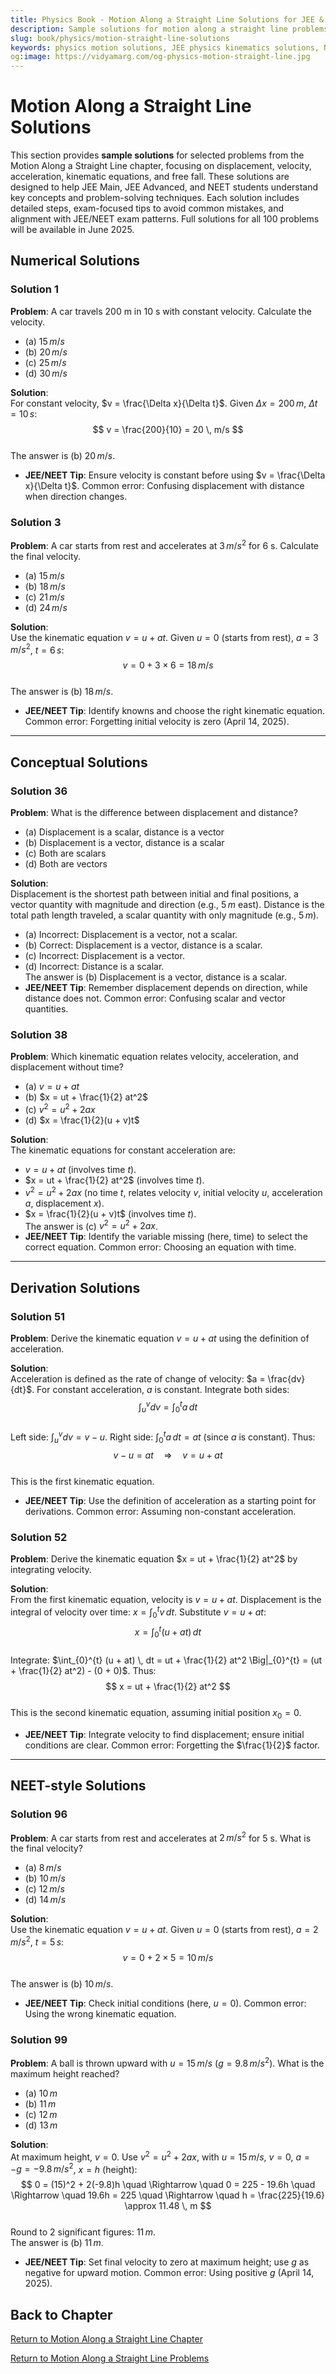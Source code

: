 ```yaml
---
title: Physics Book - Motion Along a Straight Line Solutions for JEE & NEET
description: Sample solutions for motion along a straight line problems, covering displacement, velocity, acceleration, kinematic equations, and free fall, tailored for JEE and NEET preparation.
slug: book/physics/motion-straight-line-solutions
keywords: physics motion solutions, JEE physics kinematics solutions, NEET physics motion solutions, kinematic equations
og:image: https://vidyamarg.com/og-physics-motion-straight-line.jpg
---
```


# Motion Along a Straight Line Solutions

This section provides **sample solutions** for selected problems from the Motion Along a Straight Line chapter, focusing on displacement, velocity, acceleration, kinematic equations, and free fall. These solutions are designed to help JEE Main, JEE Advanced, and NEET students understand key concepts and problem-solving techniques. Each solution includes detailed steps, exam-focused tips to avoid common mistakes, and alignment with JEE/NEET exam patterns. Full solutions for all 100 problems will be available in June 2025.

## Numerical Solutions

### Solution 1
**Problem**: A car travels 200 m in 10 s with constant velocity. Calculate the velocity.  
- (a) $15 \, m/s$  
- (b) $20 \, m/s$  
- (c) $25 \, m/s$  
- (d) $30 \, m/s$

**Solution**:  
For constant velocity, $v = \frac{\Delta x}{\Delta t}$. Given $\Delta x = 200 \, m$, $\Delta t = 10 \, s$:  
$$
v = \frac{200}{10} = 20 \, m/s
$$  
The answer is (b) $20 \, m/s$.  
- **JEE/NEET Tip**: Ensure velocity is constant before using $v = \frac{\Delta x}{\Delta t}$. Common error: Confusing displacement with distance when direction changes.

### Solution 3
**Problem**: A car starts from rest and accelerates at $3 \, m/s^2$ for 6 s. Calculate the final velocity.  
- (a) $15 \, m/s$  
- (b) $18 \, m/s$  
- (c) $21 \, m/s$  
- (d) $24 \, m/s$

**Solution**:  
Use the kinematic equation $v = u + at$. Given $u = 0$ (starts from rest), $a = 3 \, m/s^2$, $t = 6 \, s$:  
$$
v = 0 + 3 \times 6 = 18 \, m/s
$$  
The answer is (b) $18 \, m/s$.  
- **JEE/NEET Tip**: Identify knowns and choose the right kinematic equation. Common error: Forgetting initial velocity is zero (April 14, 2025).

---

## Conceptual Solutions

### Solution 36
**Problem**: What is the difference between displacement and distance?  
- (a) Displacement is a scalar, distance is a vector  
- (b) Displacement is a vector, distance is a scalar  
- (c) Both are scalars  
- (d) Both are vectors

**Solution**:  
Displacement is the shortest path between initial and final positions, a vector quantity with magnitude and direction (e.g., $5 \, m$ east). Distance is the total path length traveled, a scalar quantity with only magnitude (e.g., $5 \, m$).  
- (a) Incorrect: Displacement is a vector, not a scalar.  
- (b) Correct: Displacement is a vector, distance is a scalar.  
- (c) Incorrect: Displacement is a vector.  
- (d) Incorrect: Distance is a scalar.  
The answer is (b) Displacement is a vector, distance is a scalar.  
- **JEE/NEET Tip**: Remember displacement depends on direction, while distance does not. Common error: Confusing scalar and vector quantities.

### Solution 38
**Problem**: Which kinematic equation relates velocity, acceleration, and displacement without time?  
- (a) $v = u + at$  
- (b) $x = ut + \frac{1}{2} at^2$  
- (c) $v^2 = u^2 + 2ax$  
- (d) $x = \frac{1}{2}(u + v)t$

**Solution**:  
The kinematic equations for constant acceleration are:  
- $v = u + at$ (involves time $t$).  
- $x = ut + \frac{1}{2} at^2$ (involves time $t$).  
- $v^2 = u^2 + 2ax$ (no time $t$, relates velocity $v$, initial velocity $u$, acceleration $a$, displacement $x$).  
- $x = \frac{1}{2}(u + v)t$ (involves time $t$).  
The answer is (c) $v^2 = u^2 + 2ax$.  
- **JEE/NEET Tip**: Identify the variable missing (here, time) to select the correct equation. Common error: Choosing an equation with time.

---

## Derivation Solutions

### Solution 51
**Problem**: Derive the kinematic equation $v = u + at$ using the definition of acceleration.

**Solution**:  
Acceleration is defined as the rate of change of velocity: $a = \frac{dv}{dt}$. For constant acceleration, $a$ is constant. Integrate both sides:  
$$
\int_{u}^{v} dv = \int_{0}^{t} a \, dt
$$  
Left side: $\int_{u}^{v} dv = v - u$. Right side: $\int_{0}^{t} a \, dt = at$ (since $a$ is constant). Thus:  
$$
v - u = at \quad \Rightarrow \quad v = u + at
$$  
This is the first kinematic equation.  
- **JEE/NEET Tip**: Use the definition of acceleration as a starting point for derivations. Common error: Assuming non-constant acceleration.

### Solution 52
**Problem**: Derive the kinematic equation $x = ut + \frac{1}{2} at^2$ by integrating velocity.

**Solution**:  
From the first kinematic equation, velocity is $v = u + at$. Displacement is the integral of velocity over time: $x = \int_{0}^{t} v \, dt$. Substitute $v = u + at$:  
$$
x = \int_{0}^{t} (u + at) \, dt
$$  
Integrate: $\int_{0}^{t} (u + at) \, dt = ut + \frac{1}{2} at^2 \Big|_{0}^{t} = (ut + \frac{1}{2} at^2) - (0 + 0)$. Thus:  
$$
x = ut + \frac{1}{2} at^2
$$  
This is the second kinematic equation, assuming initial position $x_0 = 0$.  
- **JEE/NEET Tip**: Integrate velocity to find displacement; ensure initial conditions are clear. Common error: Forgetting the $\frac{1}{2}$ factor.

---

## NEET-style Solutions

### Solution 96
**Problem**: A car starts from rest and accelerates at $2 \, m/s^2$ for 5 s. What is the final velocity?  
- (a) $8 \, m/s$  
- (b) $10 \, m/s$  
- (c) $12 \, m/s$  
- (d) $14 \, m/s$

**Solution**:  
Use the kinematic equation $v = u + at$. Given $u = 0$ (starts from rest), $a = 2 \, m/s^2$, $t = 5 \, s$:  
$$
v = 0 + 2 \times 5 = 10 \, m/s
$$  
The answer is (b) $10 \, m/s$.  
- **JEE/NEET Tip**: Check initial conditions (here, $u = 0$). Common error: Using the wrong kinematic equation.

### Solution 99
**Problem**: A ball is thrown upward with $u = 15 \, m/s$ ($g = 9.8 \, m/s^2$). What is the maximum height reached?  
- (a) $10 \, m$  
- (b) $11 \, m$  
- (c) $12 \, m$  
- (d) $13 \, m$

**Solution**:  
At maximum height, $v = 0$. Use $v^2 = u^2 + 2ax$, with $u = 15 \, m/s$, $v = 0$, $a = -g = -9.8 \, m/s^2$, $x = h$ (height):  
$$
0 = (15)^2 + 2(-9.8)h \quad \Rightarrow \quad 0 = 225 - 19.6h \quad \Rightarrow \quad 19.6h = 225 \quad \Rightarrow \quad h = \frac{225}{19.6} \approx 11.48 \, m
$$  
Round to 2 significant figures: $11 \, m$.  
The answer is (b) $11 \, m$.  
- **JEE/NEET Tip**: Set final velocity to zero at maximum height; use $g$ as negative for upward motion. Common error: Using positive $g$ (April 14, 2025).

## Back to Chapter
[Return to Motion Along a Straight Line Chapter](./index.md)

[Return to Motion Along a Straight Line Problems](./problems.md)